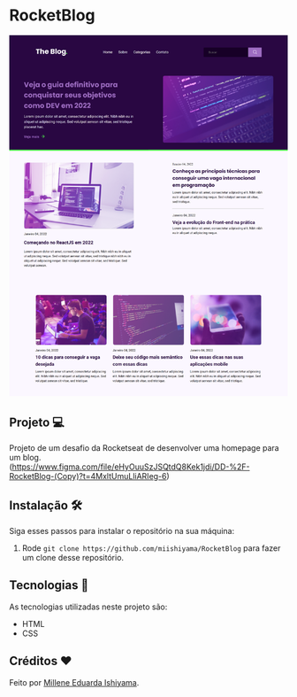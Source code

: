# RocketBlog
![preview](./preview/RocketBlog.png)

## Projeto 💻
Projeto de um desafio da Rocketseat de desenvolver uma homepage para um blog. <br>
(https://www.figma.com/file/eHyOuuSzJSQtdQ8Kek1jdi/DD-%2F-RocketBlog-(Copy)?t=4MxltUmuLliARIeg-6)

## Instalação 🛠
Siga esses passos para instalar o repositório na sua máquina:
1. Rode `git clone https://github.com/miishiyama/RocketBlog` para fazer um clone desse repositório.

## Tecnologias 🚀
As tecnologias utilizadas neste projeto são:
- HTML
- CSS

## Créditos ❤️
Feito por [Millene Eduarda Ishiyama](https://github.com/miishiyama/).
